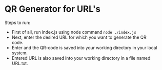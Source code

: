 # QR Generator for URL's

Steps to run:

- First of all, run index.js using node command `node ./index.js`
- Next, enter the desired URL for which you want to generate the QR code.
- Enter and the QR-code is saved into your working directory in your local system.
- Entered URL is also saved into your working directory in a file named URL.txt.